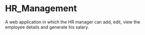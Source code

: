 # HR_Management
A web application in which the HR manager can add, edit, view the employee details and generate his salary.
